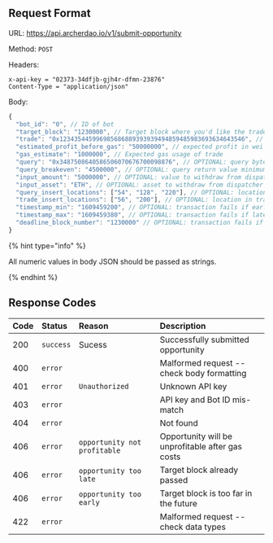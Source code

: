 
## Request Format

URL: https://api.archerdao.io/v1/submit-opportunity

Method: `POST`

Headers:

```
x-api-key = "02373-34dfjb-gjh4r-dfmn-23876"
Content-Type = "application/json"
```

Body:

```js
{
  "bot_id": "0", // ID of bot
  "target_block": "1230000", // Target block where you'd like the trade to take place
  "trade": "0x123435445996985686889393939494859485983693634643546", // bytecode for trade
  "estimated_profit_before_gas": "50000000", // expected profit in wei before accounting for gas
  "gas_estimate": "1000000", // Expected gas usage of trade
  "query": "0x3487508640586506070676700098876", // OPTIONAL: query bytecode to run before trade
  "query_breakeven": "4500000", // OPTIONAL: query return value minimum to continue with trade
  "input_amount": "5000000", // OPTIONAL: value to withdraw from dispatcher liquidity
  "input_asset": "ETH", // OPTIONAL: asset to withdraw from dispatcher liquidity
  "query_insert_locations": ["54", "128", "220"], // OPTIONAL: locations in query to insert values
  "trade_insert_locations": ["56", "200"], // OPTIONAL: location in trade to insert values
  "timestamp_min": "1609459200", // OPTIONAL: transaction fails if early (based on block timestamp)
  "timestamp_max": "1609459380", // OPTIONAL: transaction fails if late (based on block timestamp)
  "deadline_block_number": "1230000" // OPTIONAL: transaction fails if deadline is not met
}
```

{% hint type="info" %}

All numeric values in body JSON should be passed as strings.

{% endhint %}

## Response Codes

|Code|Status|Reason|Description|
|:---|:---|:---|:---|
|200|`success`|Sucess|Successfully submitted opportunity|
|400|`error`||Malformed request -- check body formatting|
|401|`error`|`Unauthorized`|Unknown API key|
|403|`error`||API key and Bot ID mis-match|
|404|`error`||Not found|
|406|`error`|`opportunity not profitable`|Opportunity will be unprofitable after gas costs|
|406|`error`|`opportunity too late`|Target block already passed|
|406|`error`|`opportunity too early`|Target block is too far in the future|
|422|`error`||Malformed request -- check data types|